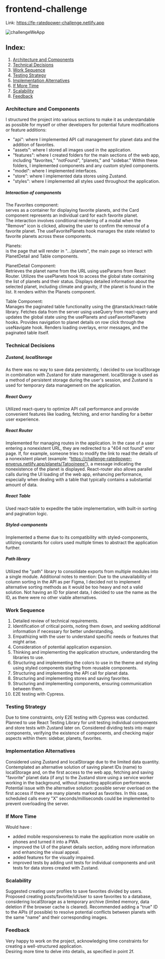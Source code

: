 # frontend-challenge

Link: https://fe-ratedpower-challenge.netlify.app

![challengeWeApp](https://github.com/diecorra/challenge-ratedpower-enverus/assets/32736570/a45fc49e-8333-47ad-bc91-3227ab8ca0a0)

## Index:

1. [Architecture and Components](#architecture-and-components)
2. [Technical Decisions](#technical-decisions)
3. [Work Sequence](#work-sequence)
4. [Testing Strategy](#testing-strategy)
5. [Implementation Alternatives](#implementation-alternatives)
6. [If More Time](#if-more-time)
7. [Scalability](#scalability)
8. [Feedback](#feedback)

### Architecture and Components

I structured the project into various sections to make it as understandable as possible for myself or other developers for potential future modifications or feature additions:

- "api": where I implemented API call management for planet data and the addition of favorites.
- "assets": where I stored all images used in the application.
- "features": where I created folders for the main sections of the web app, including "favorites," "notFound", "planets," and "sidebar." Within these folders, I implemented components and any custom styled components.
- "model": where I implemented interfaces.
- "store": where I implemented data stores using Zustand.
- "styles": where I implemented all styles used throughout the application.

##### Interaction of components

The Favorites component:<br>
serves as a container for displaying favorite planets, and the Card component represents an individual card for each favorite planet.<br>
The interaction involves conditional rendering of a modal when the "Remove" icon is clicked, allowing the user to confirm the removal of a favorite planet.
The useFavoritePlanets hook manages the state related to favorite planets across these components.

Planets:<br>
is the page that will render in ".../planets", the main page so interact with PlanetDetail and Table components.

PlanetDetail Component:<br>
Retrieves the planet name from the URL using useParams from React Router.
Utilizes the usePlanets hook to access the global state containing the list of planets and their status.
Displays detailed information about the selected planet, including climate and gravity, if the planet is found in the list.
It renders within the Planets component.

Table Component:<br>
Manages the paginated table functionality using the @tanstack/react-table library. Fetches data from the server using useQuery from react-query and updates the global state using the usePlanets and useFavoritePlanets hooks. Provides navigation to planet details on row click through the useNavigate hook. Renders loading overlays, error messages, and the paginated table itself.

### Technical Decisions

##### Zustand, localStorage

As there was no way to save data persistently, I decided to use localStorage in combination with Zustand for state management. localStorage is used as a method of persistent storage during the user's session, and Zustand is used for temporary data management on the application.

##### React Query

Utilized react-query to optimize API call performance and provide convenient features like loading, fetching, and error handling for a better user experience.

##### React Router

Implemented for managing routes in the application. In the case of a user entering a nonexistent URL, they are redirected to a "404 not found" error page. If, for example, someone tries to modify the link to read the details of a nonexistent planet (example: “https://challenge-ratedpower-enverus.netlify.app/planets/Tatooineee”), a message indicating the nonexistence of the planet is displayed. React-router also allows parallel calls during the UI loading of the web app, enhancing performance, especially when dealing with a table that typically contains a substantial amount of data.

##### React Table

Used react-table to expedite the table implementation, with built-in sorting and pagination logic.

##### Styled-components

Implemented a theme due to its compatibility with styled-components, utilizing constants for colors used multiple times to abstract the application further.

##### Path library

Utilized the "path" library to consolidate exports from multiple modules into a single module.
Additional notes to mention:
Due to the unavailability of column sorting in the API as per Figma, I decided not to implement alternative sorting methods as it would be too heavy and not a valid solution.
Not having an ID for planet data, I decided to use the name as the ID, as there were no other viable alternatives.

### Work Sequence

1. Detailed review of technical requirements.
2. Identification of critical points, noting them down, and seeking additional information if necessary for better understanding.
3. Empathizing with the user to understand specific needs or features that might arise.
4. Consideration of potential application expansion.
5. Thinking and implementing the application structure, understanding the libraries to use.
6. Structuring and implementing the colors to use in the theme and styling using styled components starting from reusable components.
7. Structuring and implementing the API call for planet data.
8. Structuring and implementing stores and saving favorites.
9. Structuring and implementing components, ensuring communication between them.
10. E2E testing with Cypress.

### Testing Strategy

Due to time constraints, only E2E testing with Cypress was conducted.<br>
Planned to use React Testing Library for unit testing individual components and store tests with Zustand later on.
Considered dividing tests into major components, verifying the existence of components, and checking major aspects within them: sidebar, planets, favorites.

### Implementation Alternatives

Considered using Zustand and localStorage due to the limited data quantity.<br>
Contemplated an alternative solution of saving planet IDs (name) to localStorage and, on the first access to the web app, fetching and saving "favorite" planet data (if any) to the Zustand store using a service worker working in the background, without impacting application performance.<br>
Potential issue with the alternative solution: possible server overload on the first access if there are many planets marked as favorites. In this case, scheduled calls every "X" seconds/milliseconds could be implemented to prevent overloading the server.

### If More Time

Would have :
* added mobile responsiveness to make the application more usable on phones and turned it into a PWA.
* improved the UI of the planet details section, adding more information and enhancing the visual appeal.
* added features for the visually impaired.
* improved tests by adding unit tests for individual components and unit tests for data stores created with Zustand.

### Scalability

Suggested creating user profiles to save favorites divided by users.
Proposed creating posts/favorite/idUser to save favorites to a database, considering localStorage as a temporary archive (limited memory, data deletion if the browser cache is cleared).
Recommended adding a "true" ID to the APIs (if possible) to resolve potential conflicts between planets with the same "name" and their corresponding images.

### Feedback

Very happy to work on the project, acknowledging time constraints for creating a well-structured application.
<br>Desiring more time to delve into details, as specified in point 2f.
